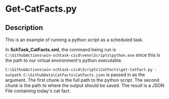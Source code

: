 # Get-CatFacts.py

## Description

This is an example of running a python script as a scheduled task.

In **SchTask_CatFacts.xml**, the command being run is `C:\GithubActions\win-schtask-cicd\venv\Scripts\python.exe` since this is the path to our virtual environment's python executable.

 `C:\GithubActions\win-schtask-cicd\Scripts\CatFacts\get-CatFact.py -outpath C:\GithubData\CatFacts\CatFacts.json` is passed in as the argument.  The first chunk is the full path to the python script.  The second chunk is the path to where the output should be saved.  The result is a JSON File containing today's cat fact.